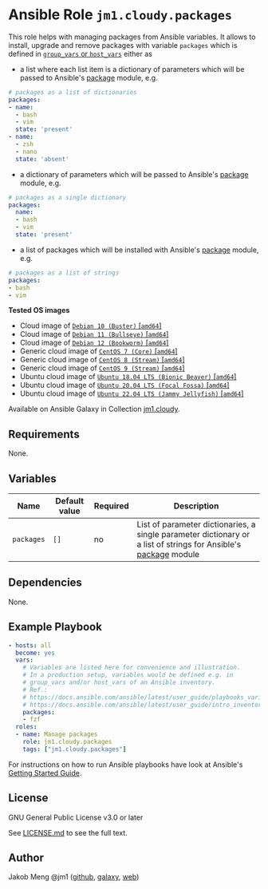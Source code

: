 # Ansible Role `jm1.cloudy.packages`

This role helps with managing packages from Ansible variables. It allows to install, upgrade and remove packages with
variable `packages` which is defined in [`group_vars` or `host_vars`][ansible-inventory] either as

* a list where each list item is a dictionary of parameters which will be passed to Ansible's [package][
  ansible-module-package] module, e.g.

```yml
# packages as a list of dictionaries
packages:
- name:
  - bash
  - vim
  state: 'present'
- name:
  - zsh
  - nano
  state: 'absent'
```

* a dictionary of parameters which will be passed to Ansible's [package][ansible-module-package] module, e.g.

```yml
# packages as a single dictionary
packages:
  name:
  - bash
  - vim
  state: 'present'
```

* a list of packages which will be installed with Ansible's [package][ansible-module-package] module, e.g.

```yml
# packages as a list of strings
packages:
- bash
- vim
```

[ansible-inventory]: https://docs.ansible.com/ansible/latest/user_guide/intro_inventory.html
[ansible-module-package]: https://docs.ansible.com/ansible/latest/collections/ansible/builtin/package_module.html

**Tested OS images**
- Cloud image of [`Debian 10 (Buster)` \[`amd64`\]](https://cdimage.debian.org/cdimage/openstack/current/)
- Cloud image of [`Debian 11 (Bullseye)` \[`amd64`\]](https://cdimage.debian.org/images/cloud/bullseye/latest/)
- Cloud image of [`Debian 12 (Bookworm)` \[`amd64`\]](https://cdimage.debian.org/images/cloud/bookworm/)
- Generic cloud image of [`CentOS 7 (Core)` \[`amd64`\]](https://cloud.centos.org/centos/7/images/)
- Generic cloud image of [`CentOS 8 (Stream)` \[`amd64`\]](https://cloud.centos.org/centos/8-stream/x86_64/images/)
- Generic cloud image of [`CentOS 9 (Stream)` \[`amd64`\]](https://cloud.centos.org/centos/9-stream/x86_64/images/)
- Ubuntu cloud image of [`Ubuntu 18.04 LTS (Bionic Beaver)` \[`amd64`\]](https://cloud-images.ubuntu.com/bionic/current/)
- Ubuntu cloud image of [`Ubuntu 20.04 LTS (Focal Fossa)` \[`amd64`\]](https://cloud-images.ubuntu.com/focal/)
- Ubuntu cloud image of [`Ubuntu 22.04 LTS (Jammy Jellyfish)` \[`amd64`\]](https://cloud-images.ubuntu.com/jammy/)

Available on Ansible Galaxy in Collection [jm1.cloudy](https://galaxy.ansible.com/jm1/cloudy).

## Requirements

None.

## Variables

| Name       | Default value | Required | Description                               |
| ---------- | ------------- | -------- | ----------------------------------------- |
| `packages` | `[]`          | no       | List of parameter dictionaries, a single parameter dictionary or a list of strings for Ansible's [package][ansible-module-package] module |

## Dependencies

None.

## Example Playbook

```yml
- hosts: all
  become: yes
  vars:
    # Variables are listed here for convenience and illustration.
    # In a production setup, variables would be defined e.g. in
    # group_vars and/or host_vars of an Ansible inventory.
    # Ref.:
    # https://docs.ansible.com/ansible/latest/user_guide/playbooks_variables.html
    # https://docs.ansible.com/ansible/latest/user_guide/intro_inventory.html
    packages:
    - fzf
  roles:
  - name: Manage packages
    role: jm1.cloudy.packages
    tags: ["jm1.cloudy.packages"]
```

For instructions on how to run Ansible playbooks have look at Ansible's
[Getting Started Guide](https://docs.ansible.com/ansible/latest/network/getting_started/first_playbook.html).

## License

GNU General Public License v3.0 or later

See [LICENSE.md](../../LICENSE.md) to see the full text.

## Author

Jakob Meng
@jm1 ([github](https://github.com/jm1), [galaxy](https://galaxy.ansible.com/jm1), [web](http://www.jakobmeng.de))
